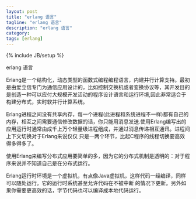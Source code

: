 ```yaml
---
layout: post
title: "erlang 语言"
tagline: "erlang 语言"
description: "erlang 语言"
category: 
tags: [erlang]
---
```

{% include JB/setup %}


erlang 语言


Erlang是一个结构化，动态类型的函数式编程编程语言，内建并行计算支持。最初是由爱立信专门为通信应用设计的，比如控制交换机或者变换协议等，其开发目的是创造一种可以应付大规模开发活动的程序设计语言和运行环境,因此非常适合于构建分布式，实时软并行计算系统。


Erlang进程之间没有共享内存，每一个进程(此进程和系统进程不一样)都有自己的内存，相互之间需要通信修改数据的话，你只能用消息发送.使用Erlang编写出的应用运行时通常由成千上万个轻量级进程组成，并通过消息传递相互通讯。进程间上下文切换对于Erlang来说仅仅 只是一两个环节，比起C程序的线程切换要高效得多得多了。


使用Erlang来编写分布式应用要简单的多，因为它的分布式机制是透明的：对于程序来说并不知道自己是在分布式运行。


Erlang运行时环境是一个虚拟机，有点像Java虚拟机，这样代码一经编译，同样可以随处运行。它的运行时系统甚至允许代码在不被中断 的情况下更新。另外如果你需要更高效的话，字节代码也可以编译成本地代码运行。